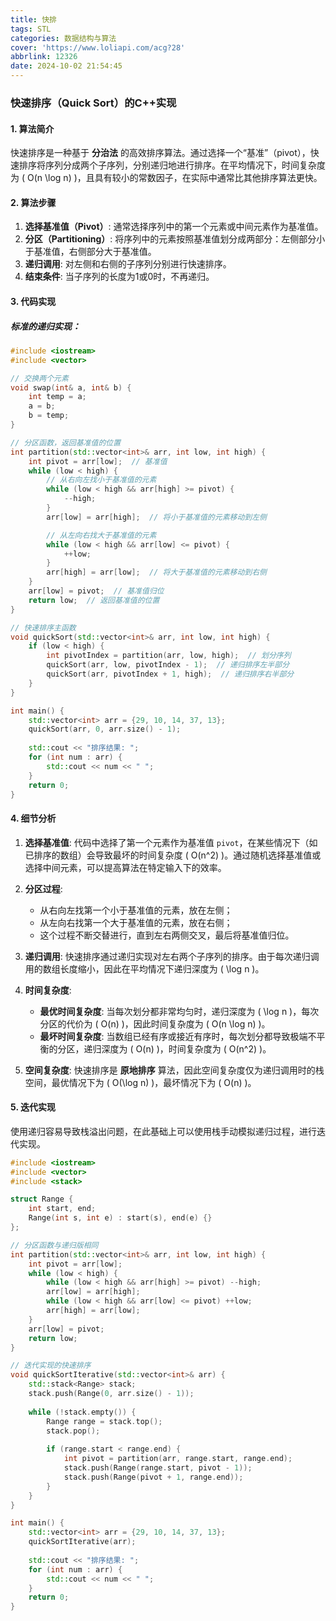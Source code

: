 ```yaml
---
title: 快排
tags: STL
categories: 数据结构与算法
cover: 'https://www.loliapi.com/acg?28'
abbrlink: 12326
date: 2024-10-02 21:54:45
---
```

### 快速排序（Quick Sort）的C++实现

#### 1. 算法简介
快速排序是一种基于 **分治法** 的高效排序算法。通过选择一个“基准”（pivot），快速排序将序列分成两个子序列，分别递归地进行排序。在平均情况下，时间复杂度为 \( O(n \log n) \)，且具有较小的常数因子，在实际中通常比其他排序算法更快。

#### 2. 算法步骤

1. **选择基准值（Pivot）**: 通常选择序列中的第一个元素或中间元素作为基准值。
2. **分区（Partitioning）**: 将序列中的元素按照基准值划分成两部分：左侧部分小于基准值，右侧部分大于基准值。
3. **递归调用**: 对左侧和右侧的子序列分别进行快速排序。
4. **结束条件**: 当子序列的长度为1或0时，不再递归。

#### 3. 代码实现

##### 标准的递归实现：

```cpp
#include <iostream>
#include <vector>

// 交换两个元素
void swap(int& a, int& b) {
    int temp = a;
    a = b;
    b = temp;
}

// 分区函数，返回基准值的位置
int partition(std::vector<int>& arr, int low, int high) {
    int pivot = arr[low];  // 基准值
    while (low < high) {
        // 从右向左找小于基准值的元素
        while (low < high && arr[high] >= pivot) {
            --high;
        }
        arr[low] = arr[high];  // 将小于基准值的元素移动到左侧

        // 从左向右找大于基准值的元素
        while (low < high && arr[low] <= pivot) {
            ++low;
        }
        arr[high] = arr[low];  // 将大于基准值的元素移动到右侧
    }
    arr[low] = pivot;  // 基准值归位
    return low;  // 返回基准值的位置
}

// 快速排序主函数
void quickSort(std::vector<int>& arr, int low, int high) {
    if (low < high) {
        int pivotIndex = partition(arr, low, high);  // 划分序列
        quickSort(arr, low, pivotIndex - 1);  // 递归排序左半部分
        quickSort(arr, pivotIndex + 1, high);  // 递归排序右半部分
    }
}

int main() {
    std::vector<int> arr = {29, 10, 14, 37, 13};
    quickSort(arr, 0, arr.size() - 1);
    
    std::cout << "排序结果: ";
    for (int num : arr) {
        std::cout << num << " ";
    }
    return 0;
}
```

#### 4. 细节分析

1. **选择基准值**: 代码中选择了第一个元素作为基准值 `pivot`，在某些情况下（如已排序的数组）会导致最坏的时间复杂度 \( O(n^2) \)。通过随机选择基准值或选择中间元素，可以提高算法在特定输入下的效率。

2. **分区过程**: 
   - 从右向左找第一个小于基准值的元素，放在左侧；
   - 从左向右找第一个大于基准值的元素，放在右侧；
   - 这个过程不断交替进行，直到左右两侧交叉，最后将基准值归位。

3. **递归调用**: 快速排序通过递归实现对左右两个子序列的排序。由于每次递归调用的数组长度缩小，因此在平均情况下递归深度为 \( \log n \)。

4. **时间复杂度**:
   - **最优时间复杂度**: 当每次划分都非常均匀时，递归深度为 \( \log n \)，每次分区的代价为 \( O(n) \)，因此时间复杂度为 \( O(n \log n) \)。
   - **最坏时间复杂度**: 当数组已经有序或接近有序时，每次划分都导致极端不平衡的分区，递归深度为 \( O(n) \)，时间复杂度为 \( O(n^2) \)。

5. **空间复杂度**: 快速排序是 **原地排序** 算法，因此空间复杂度仅为递归调用时的栈空间，最优情况下为 \( O(\log n) \)，最坏情况下为 \( O(n) \)。

#### 5. 迭代实现
使用递归容易导致栈溢出问题，在此基础上可以使用栈手动模拟递归过程，进行迭代实现。

```cpp
#include <iostream>
#include <vector>
#include <stack>

struct Range {
    int start, end;
    Range(int s, int e) : start(s), end(e) {}
};

// 分区函数与递归版相同
int partition(std::vector<int>& arr, int low, int high) {
    int pivot = arr[low];
    while (low < high) {
        while (low < high && arr[high] >= pivot) --high;
        arr[low] = arr[high];
        while (low < high && arr[low] <= pivot) ++low;
        arr[high] = arr[low];
    }
    arr[low] = pivot;
    return low;
}

// 迭代实现的快速排序
void quickSortIterative(std::vector<int>& arr) {
    std::stack<Range> stack;
    stack.push(Range(0, arr.size() - 1));
    
    while (!stack.empty()) {
        Range range = stack.top();
        stack.pop();
        
        if (range.start < range.end) {
            int pivot = partition(arr, range.start, range.end);
            stack.push(Range(range.start, pivot - 1));
            stack.push(Range(pivot + 1, range.end));
        }
    }
}

int main() {
    std::vector<int> arr = {29, 10, 14, 37, 13};
    quickSortIterative(arr);
    
    std::cout << "排序结果: ";
    for (int num : arr) {
        std::cout << num << " ";
    }
    return 0;
}
```

